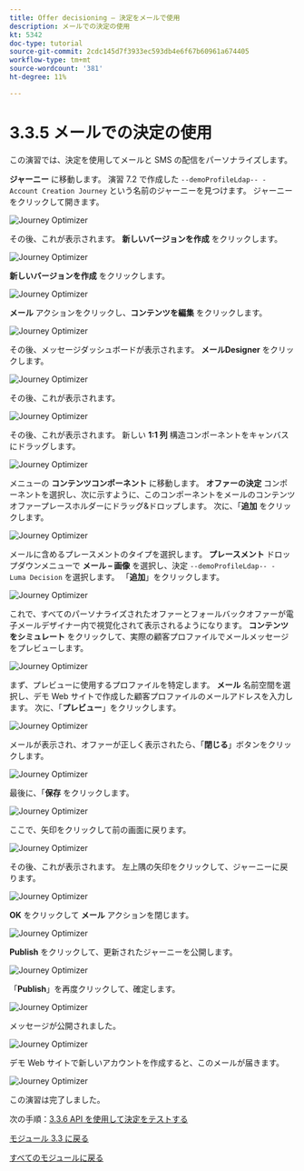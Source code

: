 ```yaml
---
title: Offer decisioning – 決定をメールで使用
description: メールでの決定の使用
kt: 5342
doc-type: tutorial
source-git-commit: 2cdc145d7f3933ec593db4e6f67b60961a674405
workflow-type: tm+mt
source-wordcount: '381'
ht-degree: 11%

---
```


# 3.3.5 メールでの決定の使用

この演習では、決定を使用してメールと SMS の配信をパーソナライズします。

**ジャーニー** に移動します。 演習 7.2 で作成した `--demoProfileLdap-- - Account Creation Journey` という名前のジャーニーを見つけます。 ジャーニーをクリックして開きます。

![Journey Optimizer](./images/emailoffer1.png)

その後、これが表示されます。 **新しいバージョンを作成** をクリックします。

![Journey Optimizer](./images/journey1.png)

**新しいバージョンを作成** をクリックします。

![Journey Optimizer](./images/journey2.png)

**メール** アクションをクリックし、**コンテンツを編集** をクリックします。

![Journey Optimizer](./images/journey3.png)

その後、メッセージダッシュボードが表示されます。 **メールDesigner** をクリックします。

![Journey Optimizer](./images/emailoffer2.png)

その後、これが表示されます。

![Journey Optimizer](./images/emailoffer5.png)

その後、これが表示されます。 新しい **1:1 列** 構造コンポーネントをキャンバスにドラッグします。

![Journey Optimizer](./images/emailoffer6.png)

メニューの **コンテンツコンポーネント** に移動します。 **オファーの決定** コンポーネントを選択し、次に示すように、このコンポーネントをメールのコンテンツオファープレースホルダーにドラッグ&amp;ドロップします。 次に、「**追加** をクリックします。

![Journey Optimizer](./images/emailoffer7.png)

メールに含めるプレースメントのタイプを選択します。 **プレースメント** ドロップダウンメニューで **メール – 画像** を選択し、決定 `--demoProfileLdap-- - Luma Decision` を選択します。 「**追加**」をクリックします。

![Journey Optimizer](./images/emailoffer8.png)

これで、すべてのパーソナライズされたオファーとフォールバックオファーが電子メールデザイナー内で視覚化されて表示されるようになります。 **コンテンツをシミュレート** をクリックして、実際の顧客プロファイルでメールメッセージをプレビューします。

![Journey Optimizer](./images/emailoffer9.png)

まず、プレビューに使用するプロファイルを特定します。 **メール** 名前空間を選択し、デモ Web サイトで作成した顧客プロファイルのメールアドレスを入力します。 次に、「**プレビュー**」をクリックします。

![Journey Optimizer](./images/emailoffer10.png)

メールが表示され、オファーが正しく表示されたら、「**閉じる**」ボタンをクリックします。

![Journey Optimizer](./images/emailoffer11.png)

最後に、「**保存** をクリックします。

![Journey Optimizer](./images/emailoffer12.png)

ここで、矢印をクリックして前の画面に戻ります。

![Journey Optimizer](./images/emailoffer13.png)

その後、これが表示されます。 左上隅の矢印をクリックして、ジャーニーに戻ります。

![Journey Optimizer](./images/emailoffer14.png)

**OK** をクリックして **メール** アクションを閉じます。

![Journey Optimizer](./images/emailoffer14a.png)

**Publish** をクリックして、更新されたジャーニーを公開します。

![Journey Optimizer](./images/emailoffer14b.png)

「**Publish**」を再度クリックして、確定します。

![Journey Optimizer](./images/emailoffer15.png)

メッセージが公開されました。

![Journey Optimizer](./images/emailoffer16.png)

デモ Web サイトで新しいアカウントを作成すると、このメールが届きます。

![Journey Optimizer](./images/emailoffer17.png)

この演習は完了しました。

次の手順：[3.3.6 API を使用して決定をテストする ](./ex6.md)

[モジュール 3.3 に戻る](./offer-decisioning.md)

[すべてのモジュールに戻る](./../../../overview.md)
